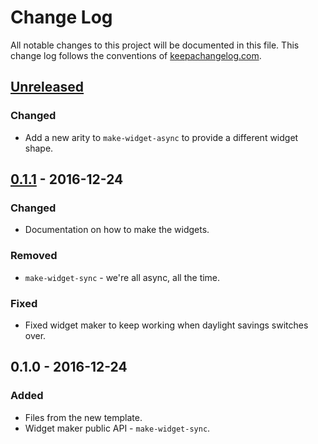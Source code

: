 # Change Log
All notable changes to this project will be documented in this file. This change log follows the conventions of [keepachangelog.com](http://keepachangelog.com/).

## [Unreleased][unreleased]
### Changed
- Add a new arity to `make-widget-async` to provide a different widget shape.

## [0.1.1] - 2016-12-24
### Changed
- Documentation on how to make the widgets.

### Removed
- `make-widget-sync` - we're all async, all the time.

### Fixed
- Fixed widget maker to keep working when daylight savings switches over.

## 0.1.0 - 2016-12-24
### Added
- Files from the new template.
- Widget maker public API - `make-widget-sync`.

[unreleased]: https://github.com/your-name/clj-instaparse-vugen/compare/0.1.1...HEAD
[0.1.1]: https://github.com/your-name/clj-instaparse-vugen/compare/0.1.0...0.1.1
